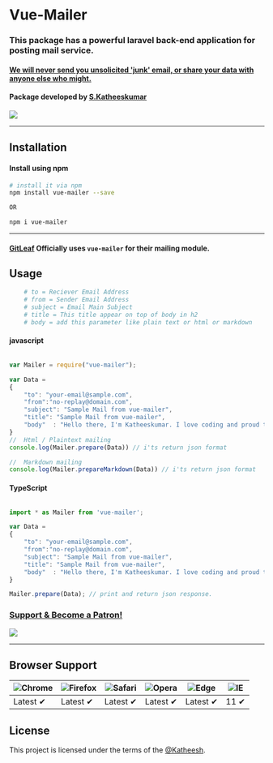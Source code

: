 # Vue-Mailer
### This package has a powerful laravel back-end application for posting mail service. 
#### [We will never send you unsolicited 'junk' email, or share your data with anyone else who might.](https://gitleaf.com/privacy-policy)
#### Package developed by [S.Katheeskumar](https://katheesh.github.io) 

<img src="https://gitleaf.com/img/quote.png"/>
<hr/>

## Installation

#### Install using npm
```bash
# install it via npm
npm install vue-mailer --save

OR

npm i vue-mailer
```

<hr>

#### [GitLeaf](https://gitleaf.com/) Officially uses `vue-mailer` for their mailing module.

## Usage
```bash
    # to = Reciever Email Address
    # from = Sender Email Address
    # subject = Email Main Subject
    # title = This title appear on top of body in h2 
    # body = add this parameter like plain text or html or markdown
```

#### javascript

```javascript

var Mailer = require("vue-mailer");

var Data = 
{
    "to": "your-email@sample.com",
    "from":"no-replay@domain.com",
    "subject": "Sample Mail from vue-mailer",
    "title": "Sample Mail from vue-mailer",
    "body"  : "Hello there, I'm Katheeskumar. I love coding and proud to present this open source application"
}
//  Html / Plaintext mailing
console.log(Mailer.prepare(Data)) // i'ts return json format

//  Markdown mailing
console.log(Mailer.prepareMarkdown(Data)) // i'ts return json format

```

#### TypeScript

```typescript

import * as Mailer from 'vue-mailer';

var Data = 
{
    "to": "your-email@sample.com",
    "from":"no-replay@domain.com",
    "subject": "Sample Mail from vue-mailer",
    "title": "Sample Mail from vue-mailer",
    "body"  : "Hello there, I'm Katheeskumar. I love coding and proud to present this open source application"
}

Mailer.prepare(Data); // print and return json response. 


```

### [Support & Become a Patron!](https://www.patreon.com/bePatron?u=32135007) 
<a href="https://www.patreon.com/bePatron?u=32135007" data-patreon-widget-type="become-patron-button"><img src="https://i.ya-webdesign.com/images/patreon-link-button-png-2.png"/></a>
<hr>

## Browser Support

![Chrome](https://raw.github.com/alrra/browser-logos/master/src/chrome/chrome_48x48.png) | ![Firefox](https://raw.github.com/alrra/browser-logos/master/src/firefox/firefox_48x48.png) | ![Safari](https://raw.github.com/alrra/browser-logos/master/src/safari/safari_48x48.png) | ![Opera](https://raw.github.com/alrra/browser-logos/master/src/opera/opera_48x48.png) | ![Edge](https://raw.github.com/alrra/browser-logos/master/src/edge/edge_48x48.png) | ![IE](https://raw.github.com/alrra/browser-logos/master/src/archive/internet-explorer_9-11/internet-explorer_9-11_48x48.png) |
--- | --- | --- | --- | --- | --- |
Latest ✔ | Latest ✔ | Latest ✔ | Latest ✔ | Latest ✔ | 11 ✔ |

## License

This project is licensed under the terms of the
[@Katheesh](https://katheesh.js.org/).